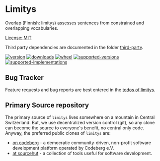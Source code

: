 # Limitys

Overlap (Finnish: limitys) assesses sentences from constrained and overlapping vocabularies.

[License: MIT](https://git.sr.ht/~sthagen/limitys/tree/default/item/LICENSE)

Third party dependencies are documented in the folder [third-party](third-party/README.md).

[![version](https://img.shields.io/pypi/v/limitys.svg?style=flat)](https://pypi.python.org/pypi/limitys/)
[![downloads](https://pepy.tech/badge/limitys/month)](https://pepy.tech/project/limitys)
[![wheel](https://img.shields.io/pypi/wheel/limitys.svg?style=flat)](https://pypi.python.org/pypi/limitys/)
[![supported-versions](https://img.shields.io/pypi/pyversions/limitys.svg?style=flat)](https://pypi.python.org/pypi/limitys/)
[![supported-implementations](https://img.shields.io/pypi/implementation/limitys.svg?style=flat)](https://pypi.python.org/pypi/limitys/)

## Bug Tracker

Feature requests and bug reports are best entered in the [todos of limitys](https://todo.sr.ht/~sthagen/limitys).

## Primary Source repository

The primary source of `limitys` lives somewhere on a mountain in Central Switzerland.
But, we use decentralized version control (git), so any clone can become the source to everyone's benefit, no central only code.
Anyway, the preferred public clones of `limitys` are:

* [on codeberg](https://codeberg.org/sthagen/limitys) - a democratic community-driven, non-profit software development platform operated by Codeberg e.V.
* [at sourcehut](https://git.sr.ht/~sthagen/limitys) - a collection of tools useful for software development.

